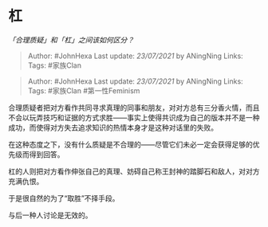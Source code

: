 # 杠
*「合理质疑」和「杠」之间该如何区分？*

> Author: #JohnHexa
Last update: *23/07/2021* by ANingNing
Links:
Tags:  #家族Clan
 
> Author: #JohnHexa
Last update: *23/07/2021* by ANingNing
Links:
Tags:   #家族Clan #第一性Feminism




合理质疑者把对方看作共同寻求真理的同事和朋友，对对方总有三分香火情，而且不会以玩弄技巧和证据的方式求胜——事实上使得共识成为自己的版本并不是一种成功，而使得对方失去追求知识的热情本身才是这种对话里的失败。

在这种态度之下，没有什么质疑是不合理的——尽管它们未必一定会获得足够的优先级而得到回答。

杠的人则把对方看作伸张自己的真理、妨碍自己称王封神的踏脚石和敌人，对对方充满仇恨。

于是很自然的为了“取胜”不择手段。

与后一种人讨论是无效的。




